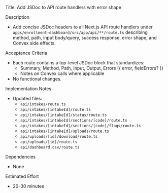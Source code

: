 Title: Add JSDoc to API route handlers with error shape

Description
- Add concise JSDoc headers to all Next.js API route handlers under `apps/enrollment-dashboard/src/app/api/**/route.ts` describing method, path, input body/query, success response, error shape, and Convex side effects.

Acceptance Criteria
- Each route contains a top-level JSDoc block that standardizes:
  - Summary, Method, Path, Input, Output, Errors ({ error, fieldErrors? })
  - Notes on Convex calls where applicable
- No functional changes.

Implementation Notes
- Updated files:
  - `api/intakes/route.ts`
  - `api/intakes/[intakeId]/route.ts`
  - `api/intakes/[intakeId]/status/route.ts`
  - `api/intakes/[intakeId]/sections/[code]/route.ts`
  - `api/intakes/[intakeId]/sections/[code]/flags/route.ts`
  - `api/intakes/[intakeId]/uploads/route.ts`
  - `api/uploads/[id]/download/route.ts`
  - `api/uploads/[id]/route.ts`
  - `api/dashboard.csv/route.ts`

Dependencies
- None

Estimated Effort
- 20–30 minutes

